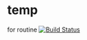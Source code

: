 # temp
for routine
[![Build Status](https://travis-ci.org/ChqJourney/temp.svg?branch=master)](https://travis-ci.org/ChqJourney/temp)
